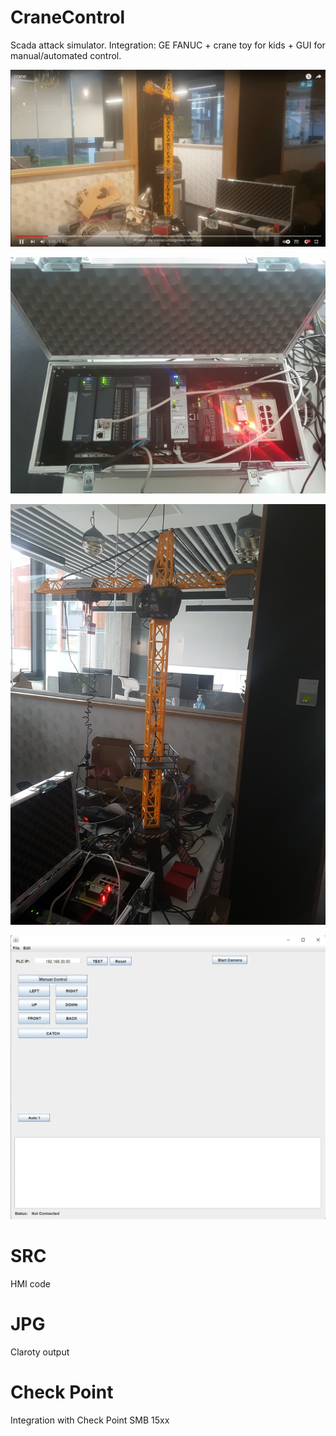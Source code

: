 # CraneControl
 Scada attack simulator. Integration: GE FANUC + crane toy for kids + GUI for manual/automated control. 

[![Watch the video](/jpg/action.jpg)](https://www.youtube.com/watch?v=x-_zV9VEpoc) 


![PLC](/jpg/plc.jpg)



![Crane](/jpg/crane.jpg)



![HMI](/jpg/control1.jpg)



# SRC
HMI code


# JPG
Claroty output


# Check Point
Integration with Check Point SMB 15xx 
